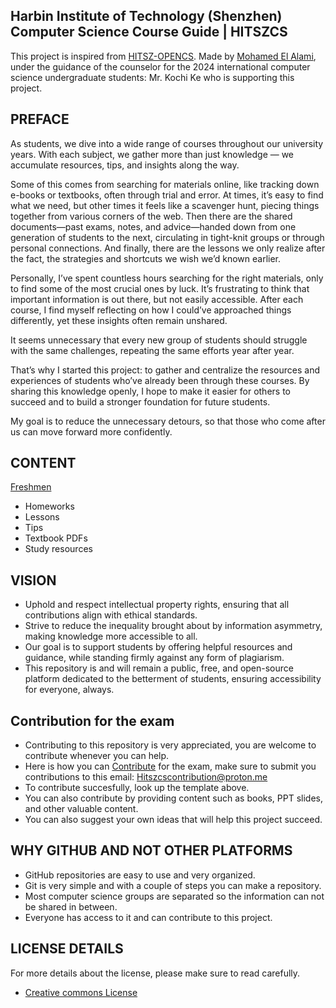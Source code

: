  ## Harbin Institute of Technology (Shenzhen) Computer Science Course Guide | HITSZCS
This project is inspired from [HITSZ-OPENCS](https://github.com/HITSZ-OpenCS). Made by [Mohamed El Alami](https://github.com/elalamiimed), under the guidance of the counselor for the 2024 international computer science undergraduate students: Mr. Kochi Ke who is supporting this project.

## PREFACE
As students, we dive into a wide range of courses throughout our university years. With each subject, we gather more than just knowledge — we accumulate resources, tips, and insights along the way.

Some of this comes from searching for materials online, like tracking down e-books or textbooks, often through trial and error. At times, it’s easy to find what we need, but other times it feels like a scavenger hunt, piecing things together from various corners of the web. Then there are the shared documents—past exams, notes, and advice—handed down from one generation of students to the next, circulating in tight-knit groups or through personal connections. And finally, there are the lessons we only realize after the fact, the strategies and shortcuts we wish we’d known earlier.

Personally, I’ve spent countless hours searching for the right materials, only to find some of the most crucial ones by luck. It’s frustrating to think that important information is out there, but not easily accessible. After each course, I find myself reflecting on how I could’ve approached things differently, yet these insights often remain unshared.

It seems unnecessary that every new group of students should struggle with the same challenges, repeating the same efforts year after year.

That’s why I started this project: to gather and centralize the resources and experiences of students who’ve already been through these courses. By sharing this knowledge openly, I hope to make it easier for others to succeed and to build a stronger foundation for future students.

My goal is to reduce the unnecessary detours, so that those who come after us can move forward more confidently.

## CONTENT  
[Freshmen](https://github.com/elalamiimed/HITSZCS/tree/main/Freshman)  
- Homeworks
- Lessons
- Tips
- Textbook PDFs
- Study resources

## VISION
- Uphold and respect intellectual property rights, ensuring that all contributions align with ethical standards.
- Strive to reduce the inequality brought about by information asymmetry, making knowledge more accessible to all.
- Our goal is to support students by offering helpful resources and guidance, while standing firmly against any form of plagiarism.
- This repository is and will remain a public, free, and open-source platform dedicated to the betterment of students, ensuring accessibility for everyone, always.

## Contribution for the exam
- Contributing to this repository is very appreciated, you are welcome to contribute whenever you can help.
- Here is how you can [Contribute](https://github.com/elalamiimed/HITSZCS/blob/main/Contribution.md) for the exam, make sure to submit you contributions to this email: Hitszcscontribution@proton.me
- To contribute succesfully, look up the template above.
- You can also contribute by providing content such as books, PPT slides, and other valuable content.
- You can also suggest your own ideas that will help this project succeed.

## WHY GITHUB AND NOT OTHER PLATFORMS
- GitHub repositories are easy to use and very organized.
- Git is very simple and with a couple of steps you can make a repository.
- Most computer science groups are separated so the information can not be shared in between.
- Everyone has access to it and can contribute to this project.

## LICENSE DETAILS
For more details about the license, please make sure to read carefully.
- [Creative commons License](LICENSE)
